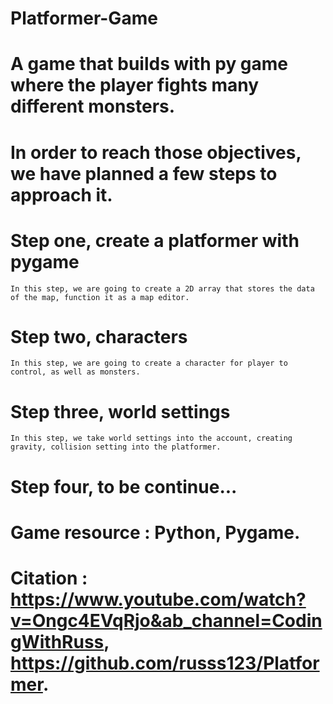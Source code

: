 # Platformer-Game
# A game that builds with py game where the player fights many different monsters. 
# In order to reach those objectives, we have planned a few steps to approach it.
# Step one, create a platformer with pygame
    In this step, we are going to create a 2D array that stores the data of the map, function it as a map editor.
# Step two, characters
    In this step, we are going to create a character for player to control, as well as monsters.
# Step three, world settings
    In this step, we take world settings into the account, creating gravity, collision setting into the platformer.
# Step four, to be continue...





# Game resource : Python, Pygame. 
# Citation : https://www.youtube.com/watch?v=Ongc4EVqRjo&ab_channel=CodingWithRuss, https://github.com/russs123/Platformer.
